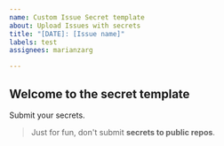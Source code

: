 ```yaml
---
name: Custom Issue Secret template
about: Upload Issues with secrets
title: "[DATE]: [Issue name]"
labels: test
assignees: marianzarg

---
```


## Welcome to the secret template

Submit your secrets. 

> Just for fun, don't submit **secrets to public repos**.